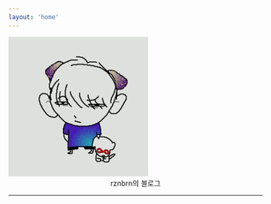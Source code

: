 ```yaml
---
layout: 'home'
---
```


<img src="new-logo.jpg" width = 55%>

<br/>

<div style="text-align: center;">rznbrn의 블로그</div>

---